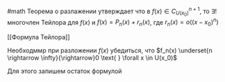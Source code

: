 #math 
Теорема о разлажении утверждает что в $f(x) \in C^{n+1}_{U(x_0)}$, то $\exists!$ многочлен Тейлора для $f(x)$ и $f(x) = P_n(x) + r_n(x)$, где $r_n(x) = o((x-x_0)^n)$

[[Формула Тейлора]]

Необходммр при разложении $f(x)$ убедиться, что $f_n(x) \underset{n \rightarrow \infty}{\rightarrow}0 \text{  } \forall x \in U(x_0)$

Для этого запишем остаток формулой